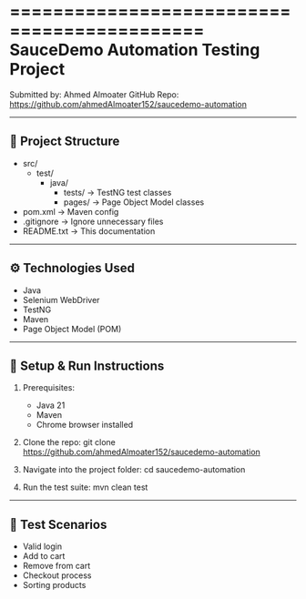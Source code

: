 ============================================
SauceDemo Automation Testing Project
============================================

Submitted by: Ahmed Almoater
GitHub Repo: https://github.com/ahmedAlmoater152/saucedemo-automation

--------------------------------------------
📂 Project Structure
--------------------------------------------
- src/
  - test/
    - java/
      - tests/          -> TestNG test classes
      - pages/          -> Page Object Model classes
- pom.xml               -> Maven config
- .gitignore            -> Ignore unnecessary files
- README.txt            -> This documentation

--------------------------------------------
⚙️ Technologies Used
--------------------------------------------
- Java
- Selenium WebDriver
- TestNG
- Maven
- Page Object Model (POM)

--------------------------------------------
🚀 Setup & Run Instructions
--------------------------------------------
1. Prerequisites:
   - Java 21
   - Maven
   - Chrome browser installed

2. Clone the repo:
   git clone https://github.com/ahmedAlmoater152/saucedemo-automation

3. Navigate into the project folder:
   cd saucedemo-automation

4. Run the test suite:
   mvn clean test

--------------------------------------------
🧪 Test Scenarios
--------------------------------------------
- Valid login
- Add to cart
- Remove from cart
- Checkout process
- Sorting products
